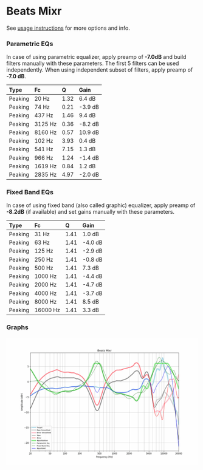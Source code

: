 # Beats Mixr
See [usage instructions](https://github.com/jaakkopasanen/AutoEq#usage) for more options and info.

### Parametric EQs
In case of using parametric equalizer, apply preamp of **-7.0dB** and build filters manually
with these parameters. The first 5 filters can be used independently.
When using independent subset of filters, apply preamp of **-7.0 dB**.

| Type    | Fc      |    Q | Gain    |
|:--------|:--------|:-----|:--------|
| Peaking | 20 Hz   | 1.32 | 6.4 dB  |
| Peaking | 74 Hz   | 0.21 | -3.9 dB |
| Peaking | 437 Hz  | 1.46 | 9.4 dB  |
| Peaking | 3125 Hz | 0.36 | -8.2 dB |
| Peaking | 8160 Hz | 0.57 | 10.9 dB |
| Peaking | 102 Hz  | 3.93 | 0.4 dB  |
| Peaking | 541 Hz  | 7.15 | 1.3 dB  |
| Peaking | 966 Hz  | 1.24 | -1.4 dB |
| Peaking | 1619 Hz | 0.84 | 1.2 dB  |
| Peaking | 2835 Hz | 4.97 | -2.0 dB |

### Fixed Band EQs
In case of using fixed band (also called graphic) equalizer, apply preamp of **-8.2dB**
(if available) and set gains manually with these parameters.

| Type    | Fc       |    Q | Gain    |
|:--------|:---------|:-----|:--------|
| Peaking | 31 Hz    | 1.41 | 1.0 dB  |
| Peaking | 63 Hz    | 1.41 | -4.0 dB |
| Peaking | 125 Hz   | 1.41 | -2.9 dB |
| Peaking | 250 Hz   | 1.41 | -0.8 dB |
| Peaking | 500 Hz   | 1.41 | 7.3 dB  |
| Peaking | 1000 Hz  | 1.41 | -4.4 dB |
| Peaking | 2000 Hz  | 1.41 | -4.7 dB |
| Peaking | 4000 Hz  | 1.41 | -3.7 dB |
| Peaking | 8000 Hz  | 1.41 | 8.5 dB  |
| Peaking | 16000 Hz | 1.41 | 3.3 dB  |

### Graphs
![](./Beats%20Mixr.png)